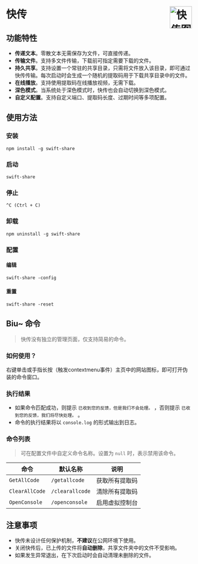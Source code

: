 # 快传<img align="right" alt="快传图标" src="https://raw.githubusercontent.com/NXY666/SwiftShare/master/resources/favicon.ico" title="快传" width="60"/>

## 功能特性

* **传递文本**。零散文本无需保存为文件，可直接传递。
* **传输文件**。支持多文件传输，下载前可指定需要下载的文件。
* **持久共享**。支持设置一个常驻的共享目录，只需将文件放入该目录，即可通过快传传输。每次启动时会生成一个随机的提取码用于下载共享目录中的文件。
* **在线播放**。支持使用提取码在线播放视频，无需下载。
* **深色模式**。当系统处于深色模式时，快传也会自动切换到深色模式。
* **自定义配置**。支持自定义端口、提取码长度、过期时间等多项配置。

## 使用方法

### 安装

```shell
npm install -g swift-share
```

### 启动

```shell
swift-share
```

### 停止

```
^C (Ctrl + C)
```

### 卸载

```shell
npm uninstall -g swift-share
```

### 配置

#### 编辑

```shell
swift-share -config
```

#### 重置

```shell
swift-share -reset
```

## Biu~ 命令

> 快传没有独立的管理页面，仅支持简易的命令。

### 如何使用？

右键单击或手指长按（触发contextmenu事件）主页中的网站图标，即可打开伪装的命令窗口。

### 执行结果

* 如果命令匹配成功，则提示 `已收到您的反馈，但是我们不会处理。` ，否则提示 `已收到您的反馈，我们将尽快处理。` 。
* 命令的执行结果将以 `console.log` 的形式输出到日志。

### 命令列表

> 可在配置文件中自定义命令名称。设置为 `null` 时，表示禁用该命令。

| 命令             | 默认名称            | 说明      |
|----------------|-----------------|---------|
| `GetAllCode`   | `/getallcode`   | 获取所有提取码 |
| `ClearAllCode` | `/clearallcode` | 清除所有提取码 |
| `OpenConsole`  | `/openconsole`  | 启用虚拟控制台 |

## 注意事项

* 快传未设计任何保护机制，**不建议**在公网环境下使用。
* 关闭快传后，已上传的文件将**自动删除**，共享文件夹中的文件不受影响。
* 如果发生异常退出，在下次启动时会自动清理未删除的文件。